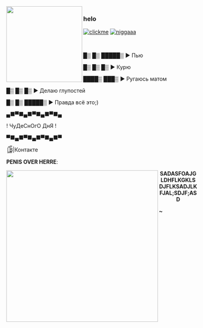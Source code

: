 <img align="left" src="https://i.imgur.com/8QouOya.png" width="200">

### helo

[![clickme](https://img.shields.io/badge/CLICK%20ME-blue)](https://gen1337.github.io/projects/2.html) [![niggaaa](https://img.shields.io/badge/NEVERLOSE.SS-8A2BE2)](https://gen1337.github.io/projects/nigga.html)

<br>

█▒ █▒ █████▒ ► Пью

█▒ █▒ █▒ ► Курю

████▒ ███▒ ► Ругаюсь матом

█▒ █▒ █▒ ► Делаю глупостей

█▒ █▒ █████▒ ► Правда всё это;)

▄■▀■▄■▀■▄■▀■▄

! ЧуДеСнОгО ДнЯ !

▀■▄■▀■▄■▀■▄■▀

|̳̿В̳̿|Контакте

**PENIS OVER HERRE**:

<img align="left" src="https://i.ytimg.com/vi/ZFQL1J5fMyA/oar2.jpg?sqp=-oaymwEiCNAFENAFSFqQAgHyq4qpAxEIARUAAAAAJQAAyEI9AICiQw==&rs=AOn4CLAoKqEGfjVDfaZmZCfjO9-i6Ymbeg" width="400">                                                                                                                                                                                                                                                                                                                                                                                                                                        

<center>

**SADASFOAJGLDHFLKGKLSDJFLKSADJLKFJAL;SDJF;ASD**

</center>





**~**
